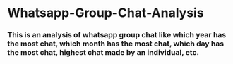 # Whatsapp-Group-Chat-Analysis

### This is an analysis of whatsapp group chat like which year has the most chat, which month has the most chat, which day has the most chat, highest chat made by an individual, etc.
